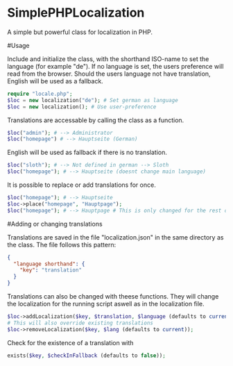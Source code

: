 # SimplePHPLocalization

A simple but powerful class for localization in PHP.

#Usage

Include and initialize the class, with the shorthand ISO-name to set the language (for example "de").
If no language is set, the users preference will read from the browser.
Should the users language not have translation, English will be used as a fallback.
```php
require "locale.php";
$loc = new localization("de"); # Set german as language
$loc = new localization(); # Use user-preference
```
Translations are accessable by calling the class as a function.
```php
$loc("admin"); # --> Administrator
$loc("homepage") # --> Hauptseite (German)
```
English will be used as fallback if there is no translation.
```php
$loc("sloth"); # --> Not defined in german --> Sloth
$loc("homepage"); # --> Hauptseite (doesnt change main language)
```
It is possible to replace or add translations for once.
```php
$loc("homepage"); # --> Hauptseite
$loc->place("homepage", "Hauptpage");
$loc("homepage"); # --> Hauptpage # This is only changed for the rest of the script
```

#Adding or changing translations

Translations are saved in the file "localization.json" in the same directory as the class.
The file follows this pattern:
```json
{
  "language shorthand": {
    "key": "translation"
  }
}
```

Translations can also be changed with theese functions.
They will change the localization for the running script aswell as in the localization file.
```php
$loc->addLocalization($key, $translation, $language (defaults to current));
# This will also override existing translations
$loc->removeLocalization($key, $lang (defaults to current));
```

Check for the existence of a translation with
```php
exists($key, $checkInFallback (defaults to false));
```
